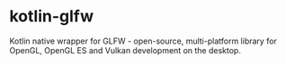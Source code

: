 # kotlin-glfw
Kotlin native wrapper for GLFW - open-source, multi-platform library for OpenGL, OpenGL ES and Vulkan development on the desktop.
